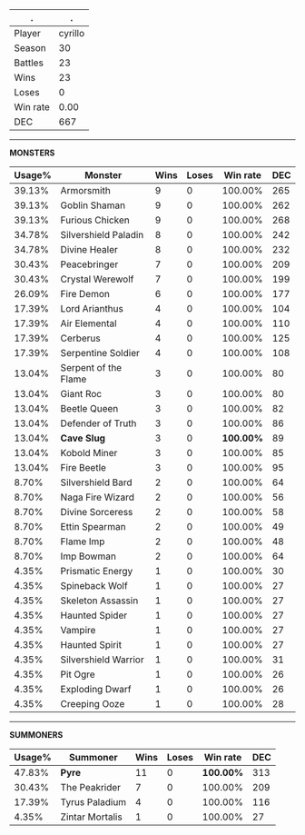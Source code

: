 .|.
|-|-
Player|cyrillo
Season|30
Battles|23
Wins|23
Loses|0
Win rate|0.00
DEC|667

---
**MONSTERS**

Usage%|Monster|Wins|Loses|Win rate|DEC|
-|-|-|-|-|-|
39.13%|Armorsmith|9|0|100.00%|265|
39.13%|Goblin Shaman|9|0|100.00%|262|
39.13%|Furious Chicken|9|0|100.00%|268|
34.78%|Silvershield Paladin|8|0|100.00%|242|
34.78%|Divine Healer|8|0|100.00%|232|
30.43%|Peacebringer|7|0|100.00%|209|
30.43%|Crystal Werewolf|7|0|100.00%|199|
26.09%|Fire Demon|6|0|100.00%|177|
17.39%|Lord Arianthus|4|0|100.00%|104|
17.39%|Air Elemental|4|0|100.00%|110|
17.39%|Cerberus|4|0|100.00%|125|
17.39%|Serpentine Soldier|4|0|100.00%|108|
13.04%|Serpent of the Flame|3|0|100.00%|80|
13.04%|Giant Roc|3|0|100.00%|80|
13.04%|Beetle Queen|3|0|100.00%|82|
13.04%|Defender of Truth|3|0|100.00%|86|
13.04%|**Cave Slug**|3|0|**100.00%**|89|
13.04%|Kobold Miner|3|0|100.00%|85|
13.04%|Fire Beetle|3|0|100.00%|95|
8.70%|Silvershield Bard|2|0|100.00%|64|
8.70%|Naga Fire Wizard|2|0|100.00%|56|
8.70%|Divine Sorceress|2|0|100.00%|58|
8.70%|Ettin Spearman|2|0|100.00%|49|
8.70%|Flame Imp|2|0|100.00%|48|
8.70%|Imp Bowman|2|0|100.00%|64|
4.35%|Prismatic Energy|1|0|100.00%|30|
4.35%|Spineback Wolf|1|0|100.00%|27|
4.35%|Skeleton Assassin|1|0|100.00%|27|
4.35%|Haunted Spider|1|0|100.00%|27|
4.35%|Vampire|1|0|100.00%|27|
4.35%|Haunted Spirit|1|0|100.00%|27|
4.35%|Silvershield Warrior|1|0|100.00%|31|
4.35%|Pit Ogre|1|0|100.00%|26|
4.35%|Exploding Dwarf|1|0|100.00%|26|
4.35%|Creeping Ooze|1|0|100.00%|28|

---
**SUMMONERS**

Usage%|Summoner|Wins|Loses|Win rate|DEC|
-|-|-|-|-|-|
47.83%|**Pyre**|11|0|**100.00%**|313|
30.43%|The Peakrider|7|0|100.00%|209|
17.39%|Tyrus Paladium|4|0|100.00%|116|
4.35%|Zintar Mortalis|1|0|100.00%|27|
